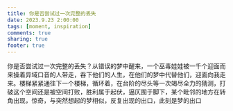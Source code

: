 ```yaml
---
title: 你是否尝试过一次完整的丢失
date: 2023.9.23 2:00:00
tags: [moment, inspiration]
comments: true
sharing: true
footer: true
---
```

你是否尝试过一次完整的丢失？从错误的梦中醒来，一个巫毒娃娃被一千个迎面而来操着异域口音的人带走，吞下他们的人生，在他们的梦中代替他们，迎面向我走来。楼梯紧紧通往下一个楼梯，循环着，在台阶的尽头等一次竭尽全力的猜测，打破这个空间还是被空间打败，胜利属于起伏，逼仄囿于脚下，某个毗邻的地方在转角出现，惊奇，与突然想起的梦相似，反复出现的出口，此刻是梦的出口


